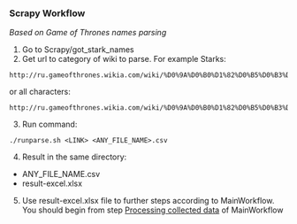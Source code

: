 ### Scrapy Workflow
*Based on Game of Thrones names parsing*
1. Go to Scrapy/got_stark_names
2. Get url to category of wiki to parse. For example Starks:
```
http://ru.gameofthrones.wikia.com/wiki/%D0%9A%D0%B0%D1%82%D0%B5%D0%B3%D0%BE%D1%80%D0%B8%D1%8F:%D0%94%D0%BE%D0%BC_%D0%A1%D1%82%D0%B0%D1%80%D0%BA%D0%BE%D0%B2
```
or all characters:
```
http://ru.gameofthrones.wikia.com/wiki/%D0%9A%D0%B0%D1%82%D0%B5%D0%B3%D0%BE%D1%80%D0%B8%D1%8F:%D0%9F%D0%B5%D1%80%D1%81%D0%BE%D0%BD%D0%B0%D0%B6%D0%B8
```
3. Run command:
```
./runparse.sh <LINK> <ANY_FILE_NAME>.csv
```
4. Result in the same directory:
 - ANY_FILE_NAME.csv
 - result-excel.xlsx
5. Use result-excel.xlsx file to further steps according to MainWorkflow. You should begin from step [Processing collected data](MainWorkflow.md/#processing-collected-data) of MainWorkflow

